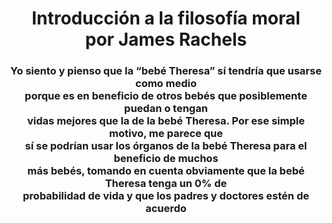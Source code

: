 <html>
<body>
    <center>
<label><h1>
    Introducción
    a la filosofía moral <br>
    por James Rachels</h1>
    <h3>
        Yo siento y pienso que la “bebé Theresa” sí tendría que usarse como medio<br>
        porque es en beneficio de otros bebés que posiblemente puedan o tengan<br>
        vidas mejores que la de la bebé Theresa. Por ese simple motivo, me parece que<br>
        sí se podrían usar los órganos de la bebé Theresa para el beneficio de muchos<br>
        más bebés, tomando en cuenta obviamente que la bebé Theresa tenga un 0% de<br>
        probabilidad de vida y que los padres y doctores estén de acuerdo<br>
    </h3>
</label><br><br>
    </center>
</body>
<!DOCTYPE html>
